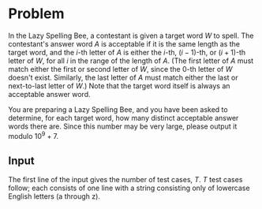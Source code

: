 # Problem

In the Lazy Spelling Bee, a contestant is given a target word $W$ to spell. The contestant's answer word $A$ is acceptable if it is the same length as the target word, and the $i$-th letter of $A$ is either the $i$-th, $(i-1)$-th, or $(i+1)$-th letter of $W$, for all $i$ in the range of the length of $A$. (The first letter of $A$ must match either the first or second letter of $W$, since the $0$-th letter of $W$ doesn't exist. Similarly, the last letter of $A$ must match either the last or next-to-last letter of $W$.) Note that the target word itself is always an acceptable answer word.

You are preparing a Lazy Spelling Bee, and you have been asked to determine, for each target word, how many distinct acceptable answer words there are. Since this number may be very large, please output it modulo $10^9 + 7$.

## Input

The first line of the input gives the number of test cases, $T$. $T$ test cases follow; each consists of one line with a string consisting only of lowercase English letters (a through z).
